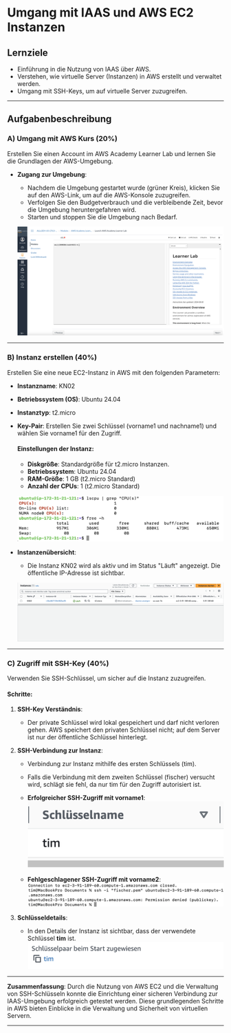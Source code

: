 # Umgang mit IAAS und AWS EC2 Instanzen

## Lernziele
- Einführung in die Nutzung von IAAS über AWS.
- Verstehen, wie virtuelle Server (Instanzen) in AWS erstellt und verwaltet werden.
- Umgang mit SSH-Keys, um auf virtuelle Server zuzugreifen.

---

## Aufgabenbeschreibung

### A) Umgang mit AWS Kurs (20%)
Erstellen Sie einen Account im AWS Academy Learner Lab und lernen Sie die Grundlagen der AWS-Umgebung.

- **Zugang zur Umgebung**:
  - Nachdem die Umgebung gestartet wurde (grüner Kreis), klicken Sie auf den AWS-Link, um auf die AWS-Konsole zuzugreifen.
  - Verfolgen Sie den Budgetverbrauch und die verbleibende Zeit, bevor die Umgebung heruntergefahren wird.
  - Starten und stoppen Sie die Umgebung nach Bedarf.
  
  ![AWS Academy Learner Lab](Images/1.png)

---

### B) Instanz erstellen (40%)
Erstellen Sie eine neue EC2-Instanz in AWS mit den folgenden Parametern:

- **Instanzname**: KN02
- **Betriebssystem (OS)**: Ubuntu 24.04
- **Instanztyp**: t2.micro
- **Key-Pair**: Erstellen Sie zwei Schlüssel (vorname1 und nachname1) und wählen Sie vorname1 für den Zugriff.
  
  #### Einstellungen der Instanz:
  - **Diskgröße**: Standardgröße für t2.micro Instanzen.
  - **Betriebssystem**: Ubuntu 24.04
  - **RAM-Größe**: 1 GB (t2.micro Standard)
  - **Anzahl der CPUs**: 1 (t2.micro Standard)

  ![Instanz erfolgreich gestartet](Images/7.png)

- **Instanzenübersicht**:
  - Die Instanz KN02 wird als aktiv und im Status "Läuft" angezeigt. Die öffentliche IP-Adresse ist sichtbar.

  ![Instanzenliste](Images/3.png)

---

### C) Zugriff mit SSH-Key (40%)
Verwenden Sie SSH-Schlüssel, um sicher auf die Instanz zuzugreifen.

#### Schritte:
1. **SSH-Key Verständnis**:
   - Der private Schlüssel wird lokal gespeichert und darf nicht verloren gehen. AWS speichert den privaten Schlüssel nicht; auf dem Server ist nur der öffentliche Schlüssel hinterlegt.

2. **SSH-Verbindung zur Instanz**:
   - Verbindung zur Instanz mithilfe des ersten Schlüssels (tim).
   - Falls die Verbindung mit dem zweiten Schlüssel (fischer) versucht wird, schlägt sie fehl, da nur tim für den Zugriff autorisiert ist.
   
   - **Erfolgreicher SSH-Zugriff mit vorname1**:
     ![SSH Zugriff mit vorname1](Images/4.png)

   - **Fehlgeschlagener SSH-Zugriff mit vorname2**:
     ![SSH Fehler mit vorname2](Images/5.png)

3. **Schlüsseldetails**:
   - In den Details der Instanz ist sichtbar, dass der verwendete Schlüssel **tim** ist.
    ![SSH Fehler mit vorname2](Images/6.png)
---

**Zusammenfassung**:
Durch die Nutzung von AWS EC2 und die Verwaltung von SSH-Schlüsseln konnte die Einrichtung einer sicheren Verbindung zur IAAS-Umgebung erfolgreich getestet werden. Diese grundlegenden Schritte in AWS bieten Einblicke in die Verwaltung und Sicherheit von virtuellen Servern.

---


